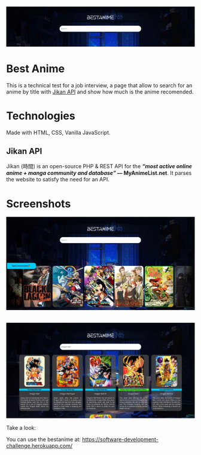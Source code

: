 
![Logo](https://github.com/JulianMendezw/software_development_challenge/blob/master/images/Banner.jpg?raw=true)
# Best Anime
This is a technical test for a job interview, a page that allow to search for an anime by title with [Jikan API](https://jikan.moe/) and show how much is the anime recomended.

# Technologies
Made with HTML, CSS, Vanilla JavaScript.

## Jikan API
Jikan (時間) is an open-source PHP & REST API for the **_“most active online anime + manga community and database”_  — MyAnimeList.net**. It parses the website to satisfy the need for an API.

# Screenshots
![](https://github.com/JulianMendezw/software_development_challenge/blob/master/images/screenshots/Screenshot-1.jpg?raw=true)
<br><br>

![](https://github.com/JulianMendezw/software_development_challenge/blob/master/images/screenshots/Screenshot-2.jpg?raw=true)

Take a look:

You can use the bestanime at:
https://software-development-challenge.herokuapp.com/
